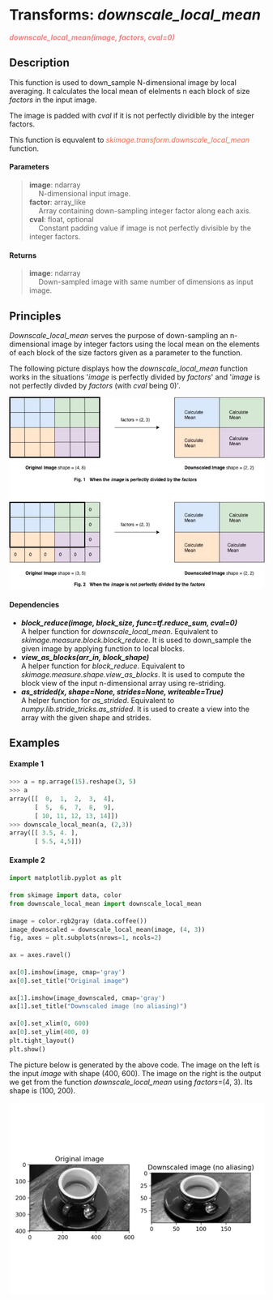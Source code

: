 # Transforms: _**downscale_local_mean**_

<font color=#F08080>_**downscale_local_mean(image, factors, cval=0)**_</font>

## **Description**
This function is used to down_sample N-dimensional image by local averaging. It calculates the local mean of elelments n each block of size _factors_ in the input image.

The image is padded with _cval_ if it is not perfectly dividible by the integer factors.

This function is equvalent to <font color=#FF6347>_skimage.transform.downscale_local_mean_</font> function.

#### Parameters
> **image**: ndarray   
> &emsp; N-dimensional input image.   
> **factor**: array_like   
> &emsp; Array containing down-sampling integer factor along each axis.   
> **cval**: float, optional   
> &emsp; Constant padding value if image is not perfectly divisible by the integer factors.

#### Returns
> **image**: ndarray   
> &emsp; Down-sampled image with same number of dimensions as input image. 

## **Principles**
_Downscale_local_mean_ serves the purpose of down-sampling an n-dimensional image by integer factors using the local mean on the elements of each block of the size factors given as a parameter to the function.

The following picture displays how the _downscale_local_mean_ function works in the situations '_image_ is perfectly divided by _factors_' and '_image_ is not perfectly divded by _factors_ (with _cval_ being 0)'.

![](image/algorithm_principle.jpg)

#### Dependencies
* _**block_reduce(image, block_size, func=tf.reduce_sum, cval=0)**_  
A helper function for _downscale_local_mean_. Equivalent to _skimage.measure.block.block_reduce_. It is used to down_sample the given image by applying function to local blocks.
* _**view_as_blocks(arr_in, block_shape)**_   
A helper function for _block_reduce_. Equivalent to _skimage.measure.shape.view_as_blocks_. It is used to compute the block view of the input n-dimensional array using re-striding.
* _**as_strided(x, shape=None, strides=None, writeable=True)**_   
A helper function for _as_strided_. Equivalent to _numpy.lib.stride_tricks.as_strided_. It is used to create a view into the array with the given shape and strides.

## **Examples**
#### Example 1
```python
>>> a = np.arrage(15).reshape(3, 5)
>>> a
array([[  0,  1,  2,  3,  4],
       [  5,  6,  7,  8,  9],
       [ 10, 11, 12, 13, 14]])
>>> downscale_local_mean(a, (2,3))
array([[ 3.5, 4. ],
       [ 5.5, 4,5]])
```
#### Example 2
```python
import matplotlib.pyplot as plt

from skimage import data, color
from downscale_local_mean import downscale_local_mean

image = color.rgb2gray (data.coffee())
image_downscaled = downscale_local_mean(image, (4, 3))
fig, axes = plt.subplots(nrows=1, ncols=2)

ax = axes.ravel()

ax[0].imshow(image, cmap='gray')
ax[0].set_title("Original image")

ax[1].imshow(image_downscaled, cmap='gray')
ax[1].set_title("Downscaled image (no aliasing)")

ax[0].set_xlim(0, 600)
ax[0].set_ylim(400, 0)
plt.tight_layout()
plt.show()
```
The picture below is generated by the above code. The image on the left is the input _image_ with shape (400, 600). The image on the right is the output we get from the function _downscale_local_mean_ using _factors_=(4, 3). Its shape is (100, 200).

![](image/example.png)

